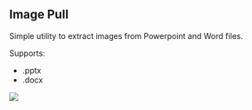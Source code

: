 ## Image Pull

Simple utility to extract images from Powerpoint and Word files.

Supports:
 - .pptx
 - .docx
 
 <img src="http://i.stack.imgur.com/k7n0R.png">
